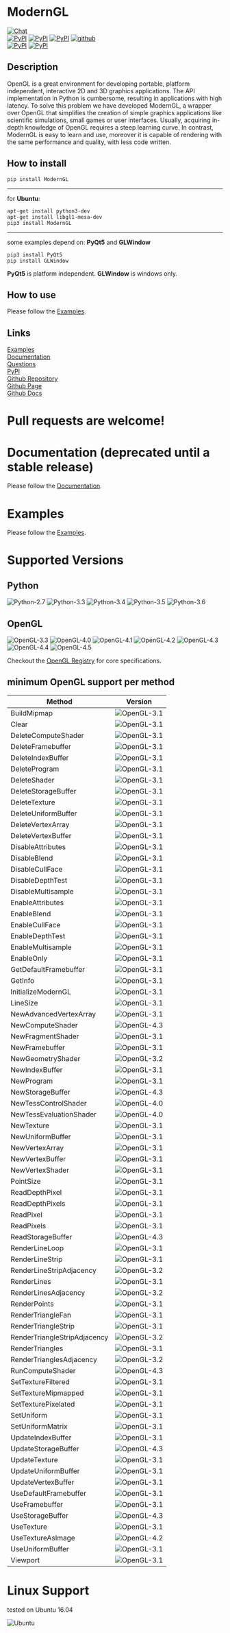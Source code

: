 # ModernGL

[![Chat](https://badges.gitter.im/cprogrammer1994/ModernGL.svg)](https://gitter.im/cprogrammer1994/ModernGL?utm_source=badge&utm_medium=badge&utm_campaign=pr-badge&utm_content=badge)<br>
[![PyPI](https://img.shields.io/pypi/l/ModernGL.svg)](https://pypi.python.org/pypi/ModernGL)
[![PyPI](https://img.shields.io/pypi/pyversions/ModernGL.svg)](https://pypi.python.org/pypi/ModernGL)
[![PyPI](https://img.shields.io/pypi/v/ModernGL.svg)](https://pypi.python.org/pypi/ModernGL)
[![github](https://img.shields.io/github/tag/cprogrammer1994/ModernGL.svg)](https://github.com/cprogrammer1994/ModernGL)<br>
[![PyPI](https://img.shields.io/pypi/status/ModernGL.svg)](https://pypi.python.org/pypi/ModernGL)
[![PyPI](https://img.shields.io/pypi/dm/ModernGL.svg)](https://pypi.python.org/pypi/ModernGL)

## Description

OpenGL is a great environment for developing portable, platform independent,
interactive 2D and 3D graphics applications. The API implementation in Python
is cumbersome, resulting in applications with high latency. To solve this
problem we have developed ModernGL, a wrapper over OpenGL that simplifies the
creation of simple graphics applications like scientific simulations, small
games or user interfaces. Usually, acquiring in-depth knowledge of OpenGL
requires a steep learning curve. In contrast, ModernGL is easy to learn and
use, moreover it is capable of rendering with the same performance and
quality, with less code written.

## How to install

```
pip install ModernGL
```

-----

for **Ubuntu**:
```
apt-get install python3-dev
apt-get install libgl1-mesa-dev
pip3 install ModernGL
```

-----

some examples depend on: **PyQt5** and **GLWindow**
```
pip3 install PyQt5
pip install GLWindow
```

**PyQt5** is platform independent. **GLWindow** is windows only.

## How to use

Please follow the [Examples](https://github.com/cprogrammer1994/ModernGL/tree/master/Examples).

## Links

[Examples](https://github.com/cprogrammer1994/ModernGL/tree/master/Examples)<br>
[Documentation](https://pythonhosted.org/ModernGL/)<br>
[Questions](https://gitter.im/cprogrammer1994/ModernGL)<br>
[PyPI](https://pypi.python.org/pypi/ModernGL/)<br>
[Github Repository](https://github.com/cprogrammer1994/ModernGL/)<br>
[Github Page](http://cprogrammer1994.github.io/ModernGL/)<br>
[Github Docs](https://github.com/cprogrammer1994/ModernGL/wiki)<br>

# Pull requests are welcome!

# Documentation (deprecated until a stable release)

Please follow the [Documentation](https://pythonhosted.org/ModernGL/).

# Examples

Please follow the [Examples](https://github.com/cprogrammer1994/ModernGL/tree/master/Examples).

# Supported Versions

## Python

![Python-2.7](https://raw.githubusercontent.com/cprogrammer1994/ModernGL/master/External/Badges/Python-27.png)
![Python-3.3](https://raw.githubusercontent.com/cprogrammer1994/ModernGL/master/External/Badges/Python-33.png)
![Python-3.4](https://raw.githubusercontent.com/cprogrammer1994/ModernGL/master/External/Badges/Python-34.png)
![Python-3.5](https://raw.githubusercontent.com/cprogrammer1994/ModernGL/master/External/Badges/Python-35.png)
![Python-3.6](https://raw.githubusercontent.com/cprogrammer1994/ModernGL/master/External/Badges/Python-36.png)

## OpenGL

![OpenGL-3.3](https://raw.githubusercontent.com/cprogrammer1994/ModernGL/master/External/Badges/OpenGL-33.png)
![OpenGL-4.0](https://raw.githubusercontent.com/cprogrammer1994/ModernGL/master/External/Badges/OpenGL-40.png)
![OpenGL-4.1](https://raw.githubusercontent.com/cprogrammer1994/ModernGL/master/External/Badges/OpenGL-41.png)
![OpenGL-4.2](https://raw.githubusercontent.com/cprogrammer1994/ModernGL/master/External/Badges/OpenGL-42.png)
![OpenGL-4.3](https://raw.githubusercontent.com/cprogrammer1994/ModernGL/master/External/Badges/OpenGL-43.png)
![OpenGL-4.4](https://raw.githubusercontent.com/cprogrammer1994/ModernGL/master/External/Badges/OpenGL-44.png)
![OpenGL-4.5](https://raw.githubusercontent.com/cprogrammer1994/ModernGL/master/External/Badges/OpenGL-45.png)

Checkout the [OpenGL Registry](https://www.opengl.org/registry/) for core specifications.

## minimum OpenGL support per method

Method | Version
--- | ---
BuildMipmap | ![OpenGL-3.1](https://raw.githubusercontent.com/cprogrammer1994/ModernGL/master/External/Badges/OpenGL-31.png)
Clear | ![OpenGL-3.1](https://raw.githubusercontent.com/cprogrammer1994/ModernGL/master/External/Badges/OpenGL-31.png)
DeleteComputeShader | ![OpenGL-3.1](https://raw.githubusercontent.com/cprogrammer1994/ModernGL/master/External/Badges/OpenGL-31.png)
DeleteFramebuffer | ![OpenGL-3.1](https://raw.githubusercontent.com/cprogrammer1994/ModernGL/master/External/Badges/OpenGL-31.png)
DeleteIndexBuffer | ![OpenGL-3.1](https://raw.githubusercontent.com/cprogrammer1994/ModernGL/master/External/Badges/OpenGL-31.png)
DeleteProgram | ![OpenGL-3.1](https://raw.githubusercontent.com/cprogrammer1994/ModernGL/master/External/Badges/OpenGL-31.png)
DeleteShader | ![OpenGL-3.1](https://raw.githubusercontent.com/cprogrammer1994/ModernGL/master/External/Badges/OpenGL-31.png)
DeleteStorageBuffer | ![OpenGL-3.1](https://raw.githubusercontent.com/cprogrammer1994/ModernGL/master/External/Badges/OpenGL-31.png)
DeleteTexture | ![OpenGL-3.1](https://raw.githubusercontent.com/cprogrammer1994/ModernGL/master/External/Badges/OpenGL-31.png)
DeleteUniformBuffer | ![OpenGL-3.1](https://raw.githubusercontent.com/cprogrammer1994/ModernGL/master/External/Badges/OpenGL-31.png)
DeleteVertexArray | ![OpenGL-3.1](https://raw.githubusercontent.com/cprogrammer1994/ModernGL/master/External/Badges/OpenGL-31.png)
DeleteVertexBuffer | ![OpenGL-3.1](https://raw.githubusercontent.com/cprogrammer1994/ModernGL/master/External/Badges/OpenGL-31.png)
DisableAttributes | ![OpenGL-3.1](https://raw.githubusercontent.com/cprogrammer1994/ModernGL/master/External/Badges/OpenGL-31.png)
DisableBlend | ![OpenGL-3.1](https://raw.githubusercontent.com/cprogrammer1994/ModernGL/master/External/Badges/OpenGL-31.png)
DisableCullFace | ![OpenGL-3.1](https://raw.githubusercontent.com/cprogrammer1994/ModernGL/master/External/Badges/OpenGL-31.png)
DisableDepthTest | ![OpenGL-3.1](https://raw.githubusercontent.com/cprogrammer1994/ModernGL/master/External/Badges/OpenGL-31.png)
DisableMultisample | ![OpenGL-3.1](https://raw.githubusercontent.com/cprogrammer1994/ModernGL/master/External/Badges/OpenGL-31.png)
EnableAttributes | ![OpenGL-3.1](https://raw.githubusercontent.com/cprogrammer1994/ModernGL/master/External/Badges/OpenGL-31.png)
EnableBlend | ![OpenGL-3.1](https://raw.githubusercontent.com/cprogrammer1994/ModernGL/master/External/Badges/OpenGL-31.png)
EnableCullFace | ![OpenGL-3.1](https://raw.githubusercontent.com/cprogrammer1994/ModernGL/master/External/Badges/OpenGL-31.png)
EnableDepthTest | ![OpenGL-3.1](https://raw.githubusercontent.com/cprogrammer1994/ModernGL/master/External/Badges/OpenGL-31.png)
EnableMultisample | ![OpenGL-3.1](https://raw.githubusercontent.com/cprogrammer1994/ModernGL/master/External/Badges/OpenGL-31.png)
EnableOnly | ![OpenGL-3.1](https://raw.githubusercontent.com/cprogrammer1994/ModernGL/master/External/Badges/OpenGL-31.png)
GetDefaultFramebuffer | ![OpenGL-3.1](https://raw.githubusercontent.com/cprogrammer1994/ModernGL/master/External/Badges/OpenGL-31.png)
GetInfo | ![OpenGL-3.1](https://raw.githubusercontent.com/cprogrammer1994/ModernGL/master/External/Badges/OpenGL-31.png)
InitializeModernGL | ![OpenGL-3.1](https://raw.githubusercontent.com/cprogrammer1994/ModernGL/master/External/Badges/OpenGL-31.png)
LineSize | ![OpenGL-3.1](https://raw.githubusercontent.com/cprogrammer1994/ModernGL/master/External/Badges/OpenGL-31.png)
NewAdvancedVertexArray | ![OpenGL-3.1](https://raw.githubusercontent.com/cprogrammer1994/ModernGL/master/External/Badges/OpenGL-31.png)
NewComputeShader | ![OpenGL-4.3](https://raw.githubusercontent.com/cprogrammer1994/ModernGL/master/External/Badges/OpenGL-43.png)
NewFragmentShader | ![OpenGL-3.1](https://raw.githubusercontent.com/cprogrammer1994/ModernGL/master/External/Badges/OpenGL-31.png)
NewFramebuffer | ![OpenGL-3.1](https://raw.githubusercontent.com/cprogrammer1994/ModernGL/master/External/Badges/OpenGL-31.png)
NewGeometryShader | ![OpenGL-3.2](https://raw.githubusercontent.com/cprogrammer1994/ModernGL/master/External/Badges/OpenGL-32.png)
NewIndexBuffer | ![OpenGL-3.1](https://raw.githubusercontent.com/cprogrammer1994/ModernGL/master/External/Badges/OpenGL-31.png)
NewProgram | ![OpenGL-3.1](https://raw.githubusercontent.com/cprogrammer1994/ModernGL/master/External/Badges/OpenGL-31.png)
NewStorageBuffer | ![OpenGL-4.3](https://raw.githubusercontent.com/cprogrammer1994/ModernGL/master/External/Badges/OpenGL-43.png)
NewTessControlShader | ![OpenGL-4.0](https://raw.githubusercontent.com/cprogrammer1994/ModernGL/master/External/Badges/OpenGL-40.png)
NewTessEvaluationShader | ![OpenGL-4.0](https://raw.githubusercontent.com/cprogrammer1994/ModernGL/master/External/Badges/OpenGL-40.png)
NewTexture | ![OpenGL-3.1](https://raw.githubusercontent.com/cprogrammer1994/ModernGL/master/External/Badges/OpenGL-31.png)
NewUniformBuffer | ![OpenGL-3.1](https://raw.githubusercontent.com/cprogrammer1994/ModernGL/master/External/Badges/OpenGL-31.png)
NewVertexArray | ![OpenGL-3.1](https://raw.githubusercontent.com/cprogrammer1994/ModernGL/master/External/Badges/OpenGL-31.png)
NewVertexBuffer | ![OpenGL-3.1](https://raw.githubusercontent.com/cprogrammer1994/ModernGL/master/External/Badges/OpenGL-31.png)
NewVertexShader | ![OpenGL-3.1](https://raw.githubusercontent.com/cprogrammer1994/ModernGL/master/External/Badges/OpenGL-31.png)
PointSize | ![OpenGL-3.1](https://raw.githubusercontent.com/cprogrammer1994/ModernGL/master/External/Badges/OpenGL-31.png)
ReadDepthPixel | ![OpenGL-3.1](https://raw.githubusercontent.com/cprogrammer1994/ModernGL/master/External/Badges/OpenGL-31.png)
ReadDepthPixels | ![OpenGL-3.1](https://raw.githubusercontent.com/cprogrammer1994/ModernGL/master/External/Badges/OpenGL-31.png)
ReadPixel | ![OpenGL-3.1](https://raw.githubusercontent.com/cprogrammer1994/ModernGL/master/External/Badges/OpenGL-31.png)
ReadPixels | ![OpenGL-3.1](https://raw.githubusercontent.com/cprogrammer1994/ModernGL/master/External/Badges/OpenGL-31.png)
ReadStorageBuffer | ![OpenGL-4.3](https://raw.githubusercontent.com/cprogrammer1994/ModernGL/master/External/Badges/OpenGL-43.png)
RenderLineLoop | ![OpenGL-3.1](https://raw.githubusercontent.com/cprogrammer1994/ModernGL/master/External/Badges/OpenGL-31.png)
RenderLineStrip | ![OpenGL-3.1](https://raw.githubusercontent.com/cprogrammer1994/ModernGL/master/External/Badges/OpenGL-31.png)
RenderLineStripAdjacency | ![OpenGL-3.2](https://raw.githubusercontent.com/cprogrammer1994/ModernGL/master/External/Badges/OpenGL-32.png)
RenderLines | ![OpenGL-3.1](https://raw.githubusercontent.com/cprogrammer1994/ModernGL/master/External/Badges/OpenGL-31.png)
RenderLinesAdjacency | ![OpenGL-3.2](https://raw.githubusercontent.com/cprogrammer1994/ModernGL/master/External/Badges/OpenGL-32.png)
RenderPoints | ![OpenGL-3.1](https://raw.githubusercontent.com/cprogrammer1994/ModernGL/master/External/Badges/OpenGL-31.png)
RenderTriangleFan | ![OpenGL-3.1](https://raw.githubusercontent.com/cprogrammer1994/ModernGL/master/External/Badges/OpenGL-31.png)
RenderTriangleStrip | ![OpenGL-3.1](https://raw.githubusercontent.com/cprogrammer1994/ModernGL/master/External/Badges/OpenGL-31.png)
RenderTriangleStripAdjacency | ![OpenGL-3.2](https://raw.githubusercontent.com/cprogrammer1994/ModernGL/master/External/Badges/OpenGL-32.png)
RenderTriangles | ![OpenGL-3.1](https://raw.githubusercontent.com/cprogrammer1994/ModernGL/master/External/Badges/OpenGL-31.png)
RenderTrianglesAdjacency | ![OpenGL-3.2](https://raw.githubusercontent.com/cprogrammer1994/ModernGL/master/External/Badges/OpenGL-32.png)
RunComputeShader | ![OpenGL-4.3](https://raw.githubusercontent.com/cprogrammer1994/ModernGL/master/External/Badges/OpenGL-43.png)
SetTextureFiltered | ![OpenGL-3.1](https://raw.githubusercontent.com/cprogrammer1994/ModernGL/master/External/Badges/OpenGL-31.png)
SetTextureMipmapped | ![OpenGL-3.1](https://raw.githubusercontent.com/cprogrammer1994/ModernGL/master/External/Badges/OpenGL-31.png)
SetTexturePixelated | ![OpenGL-3.1](https://raw.githubusercontent.com/cprogrammer1994/ModernGL/master/External/Badges/OpenGL-31.png)
SetUniform | ![OpenGL-3.1](https://raw.githubusercontent.com/cprogrammer1994/ModernGL/master/External/Badges/OpenGL-31.png)
SetUniformMatrix | ![OpenGL-3.1](https://raw.githubusercontent.com/cprogrammer1994/ModernGL/master/External/Badges/OpenGL-31.png)
UpdateIndexBuffer | ![OpenGL-3.1](https://raw.githubusercontent.com/cprogrammer1994/ModernGL/master/External/Badges/OpenGL-31.png)
UpdateStorageBuffer | ![OpenGL-4.3](https://raw.githubusercontent.com/cprogrammer1994/ModernGL/master/External/Badges/OpenGL-43.png)
UpdateTexture | ![OpenGL-3.1](https://raw.githubusercontent.com/cprogrammer1994/ModernGL/master/External/Badges/OpenGL-31.png)
UpdateUniformBuffer | ![OpenGL-3.1](https://raw.githubusercontent.com/cprogrammer1994/ModernGL/master/External/Badges/OpenGL-31.png)
UpdateVertexBuffer | ![OpenGL-3.1](https://raw.githubusercontent.com/cprogrammer1994/ModernGL/master/External/Badges/OpenGL-31.png)
UseDefaultFramebuffer | ![OpenGL-3.1](https://raw.githubusercontent.com/cprogrammer1994/ModernGL/master/External/Badges/OpenGL-31.png)
UseFramebuffer | ![OpenGL-3.1](https://raw.githubusercontent.com/cprogrammer1994/ModernGL/master/External/Badges/OpenGL-31.png)
UseStorageBuffer | ![OpenGL-4.3](https://raw.githubusercontent.com/cprogrammer1994/ModernGL/master/External/Badges/OpenGL-43.png)
UseTexture | ![OpenGL-3.1](https://raw.githubusercontent.com/cprogrammer1994/ModernGL/master/External/Badges/OpenGL-31.png)
UseTextureAsImage | ![OpenGL-4.2](https://raw.githubusercontent.com/cprogrammer1994/ModernGL/master/External/Badges/OpenGL-42.png)
UseUniformBuffer | ![OpenGL-3.1](https://raw.githubusercontent.com/cprogrammer1994/ModernGL/master/External/Badges/OpenGL-31.png)
Viewport | ![OpenGL-3.1](https://raw.githubusercontent.com/cprogrammer1994/ModernGL/master/External/Badges/OpenGL-31.png)

# Linux Support

tested on Ubuntu 16.04

![Ubuntu](https://raw.githubusercontent.com/cprogrammer1994/ModernGL/master/External/Images/Ubuntu.png)
